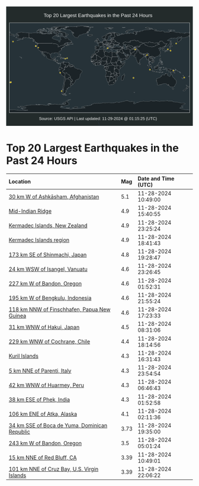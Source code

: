 ![Map](./map.png)

# Top 20 Largest Earthquakes in the Past 24 Hours

| Location | Mag | Date and Time (UTC) |
|:---|:---|:---|
| [30 km W of Ashkāsham, Afghanistan](https://earthquake.usgs.gov/earthquakes/eventpage/us7000nupk) | 5.1 | 11-28-2024 10:49:00 |
| [Mid-Indian Ridge](https://earthquake.usgs.gov/earthquakes/eventpage/us7000nuru) | 4.9 | 11-28-2024 15:40:55 |
| [Kermadec Islands, New Zealand](https://earthquake.usgs.gov/earthquakes/eventpage/us7000nuun) | 4.9 | 11-28-2024 23:25:24 |
| [Kermadec Islands region](https://earthquake.usgs.gov/earthquakes/eventpage/us7000nuta) | 4.9 | 11-28-2024 18:41:43 |
| [173 km SE of Shinmachi, Japan](https://earthquake.usgs.gov/earthquakes/eventpage/us7000nutf) | 4.8 | 11-28-2024 19:28:47 |
| [24 km WSW of Isangel, Vanuatu](https://earthquake.usgs.gov/earthquakes/eventpage/us7000nuus) | 4.6 | 11-28-2024 23:26:45 |
| [227 km W of Bandon, Oregon](https://earthquake.usgs.gov/earthquakes/eventpage/us7000num7) | 4.6 | 11-28-2024 01:52:31 |
| [195 km W of Bengkulu, Indonesia](https://earthquake.usgs.gov/earthquakes/eventpage/us7000nuub) | 4.6 | 11-28-2024 21:55:24 |
| [118 km NNW of Finschhafen, Papua New Guinea](https://earthquake.usgs.gov/earthquakes/eventpage/us7000nusu) | 4.6 | 11-28-2024 17:23:33 |
| [31 km WNW of Hakui, Japan](https://earthquake.usgs.gov/earthquakes/eventpage/us7000nunw) | 4.5 | 11-28-2024 08:31:06 |
| [229 km WNW of Cochrane, Chile](https://earthquake.usgs.gov/earthquakes/eventpage/us7000nut1) | 4.4 | 11-28-2024 18:14:56 |
| [Kuril Islands](https://earthquake.usgs.gov/earthquakes/eventpage/us7000nusp) | 4.3 | 11-28-2024 16:31:43 |
| [5 km NNE of Parenti, Italy](https://earthquake.usgs.gov/earthquakes/eventpage/us7000nuuw) | 4.3 | 11-28-2024 23:54:54 |
| [42 km WNW of Huarmey, Peru](https://earthquake.usgs.gov/earthquakes/eventpage/us7000nunb) | 4.3 | 11-28-2024 06:46:43 |
| [38 km ESE of Phek, India](https://earthquake.usgs.gov/earthquakes/eventpage/us7000numd) | 4.3 | 11-28-2024 01:52:58 |
| [106 km ENE of Atka, Alaska](https://earthquake.usgs.gov/earthquakes/eventpage/us7000nun7) | 4.1 | 11-28-2024 02:11:36 |
| [34 km SSE of Boca de Yuma, Dominican Republic](https://earthquake.usgs.gov/earthquakes/eventpage/pr2024333000) | 3.73 | 11-28-2024 19:35:00 |
| [243 km W of Bandon, Oregon](https://earthquake.usgs.gov/earthquakes/eventpage/us7000numu) | 3.5 | 11-28-2024 05:01:24 |
| [15 km NNE of Red Bluff, CA](https://earthquake.usgs.gov/earthquakes/eventpage/nc75092021) | 3.39 | 11-28-2024 10:49:01 |
| [101 km NNE of Cruz Bay, U.S. Virgin Islands](https://earthquake.usgs.gov/earthquakes/eventpage/pr71467158) | 3.39 | 11-28-2024 22:06:22 |
